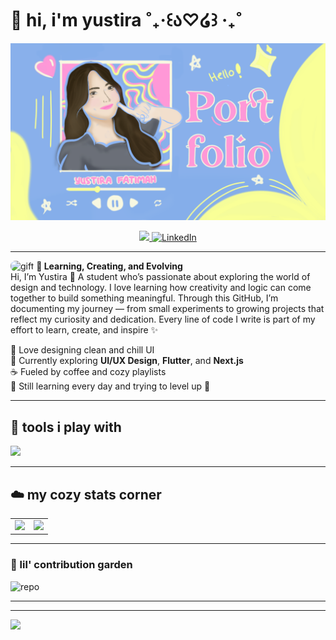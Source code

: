 # 🌼 hi, i'm yustira ˚₊‧꒰ა♡໒꒱ ‧₊˚
![Header](assets/header.png)

<div align="center">
	<a href="https://instagram.com/quiettira" target="_blank" rel="noreferrer">
		<img src="https://img.shields.io/badge/Instagram-%23E4405F.svg?logo=Instagram&logoColor=white&style=for-the-badge" height="40" />
	</a>
	<a href="https://linkedin.com/in/yustirafatimah" target="_blank" rel="noreferrer">
		<img alt="LinkedIn" src="https://img.shields.io/badge/LinkedIn-%230077B5.svg?logo=linkedin&logoColor=white&style=for-the-badge" height="40" />
	</a>
</div>

---


<tr>
<td width="160">
	<img src="https://i.pinimg.com/originals/c0/ba/7f/c0ba7f41799494d307099ebcbb50e51e.gif" alt="gift" width="150" style="border-radius:8px;" />
</td>
<td>
	<strong>🌼 Learning, Creating, and Evolving</strong><br>
	Hi, I’m Yustira 🌸 A student who’s passionate about exploring the world of design and technology. I love learning how creativity and logic can come together to build something meaningful. Through this GitHub, I’m documenting my journey — from small experiments to growing projects that reflect my curiosity and dedication. Every line of code I write is part of my effort to learn, create, and inspire ✨
</td>
</tr>


<br>

🌸 Love designing clean and chill UI  
🎨 Currently exploring **UI/UX Design**, **Flutter**, and **Next.js**  
☕ Fueled by coffee and cozy playlists  
🌱 Still learning every day and trying to level up 💪  

---

## 💅 tools i play with 
<img src="https://skillicons.dev/icons?i=html,css,js,php,react,nextjs,flutter,typescript,cpp,git,figma,tailwind,mysql,dart&theme=light" />

---

## ☁️ my cozy stats corner

<table>
<tr>
<td align="center" width="50%">
	<img src="https://github-readme-stats.vercel.app/api?username=quiettira&theme=radical&hide_border=false&include_all_commits=true&count_private=true&v=1" width="380"/>
</td>
<td align="center" width="50%">
	<img src="https://nirzak-streak-stats.vercel.app/?user=quiettira&theme=radical&hide_border=false&v=1" width="380"/>
</td>
</tr>
</table>

---

### 🌸 lil' contribution garden
![repo](https://github-contributor-stats.vercel.app/api?username=quiettira&limit=5&theme=radical&combine_all_yearly_contributions=true)

---

---

[![](https://visitcount.itsvg.in/api?id=quiettira&icon=0&color=8)](https://visitcount.itsvg.in)

<!-- Proudly created with GPRM ( https://gprm.itsvg.in ) -->
